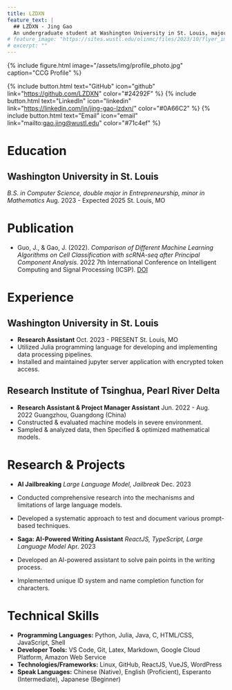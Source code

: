 ```yaml
---
title: LZDXN
feature_text: |
  ## LZDXN - Jing Gao
  An undergraduate student at Washington University in St. Louis, majoring in Computer Science and Entrepreneurship.
# feature_image: "https://sites.wustl.edu/olinmc/files/2023/10/flyer_image_429596_linkedin_bannerswithcentennial_823145622_823145622.jpg.jpeg"
# excerpt: ""
---
```


{% include figure.html image="/assets/img/profile_photo.jpg" caption="CCG Profile" %}

{% include button.html text="GitHub" icon="github" link="https://github.com/LZDXN" color="#24292F" %}
{% include button.html text="LinkedIn" icon="linkedin" link="https://linkedin.com/in/jing-gao-lzdxn/" color="#0A66C2" %}
{% include button.html text="Email" icon="email" link="mailto:gao.jing@wustl.edu" color="#71c4ef" %}

# Education

## **Washington University in St. Louis**
*B.S. in Computer Science, double major in Entrepreneurship, minor in Mathematics*
Aug. 2023 - Expected 2025
St. Louis, MO


# Publication
- Guo, J., & Gao, J. (2022). *Comparison of Different Machine Learning Algorithms on Cell Classification with scRNA-seq after Principal Component Analysis.* 2022 7th International Conference on Intelligent Computing and Signal Processing (ICSP). [DOI](https://doi.org/10.1109/icsp54964.2022.9778439)

# Experience

## Washington University in St. Louis

- **Research Assistant**
Oct. 2023 - PRESENT
St. Louis, MO
- Utilized Julia programming language for developing and implementing data processing pipelines.
- Installed and maintained jupyter server application with encrypted token access.

## Research Institute of Tsinghua, Pearl River Delta

- **Research Assistant & Project Manager Assistant**
Jun. 2022 - Aug. 2022
Guangzhou, Guangdong (China)
- Constructed & evaluated machine models in severe environment.
- Sampled & analyzed data, then Specified & optimized mathematical models.

# Research & Projects

- **AI Jailbreaking**
*Large Language Model, Jailbreak*
Dec. 2023
- Conducted comprehensive research into the mechanisms and limitations of large language models.
- Developed a systematic approach to test and document various prompt-based techniques.

- **Saga: AI-Powered Writing Assistant**
*ReactJS, TypeScript, Large Language Model*
Apr. 2023
- Developed an AI-powered assistant to solve pain points in the writing process.
- Implemented unique ID system and name completion function for characters.

# Technical Skills

- **Programming Languages:** Python, Julia, Java, C, HTML/CSS, JavaScript, Shell
- **Developer Tools:** VS Code, Git, Latex, Markdown, Google Cloud Platform, Amazon Web Service
- **Technologies/Frameworks:** Linux, GitHub, ReactJS, VueJS, WordPress
- **Speak Languages:** Chinese (Native), English (Proficient), Esperanto (Intermediate), Japanese (Beginner)
